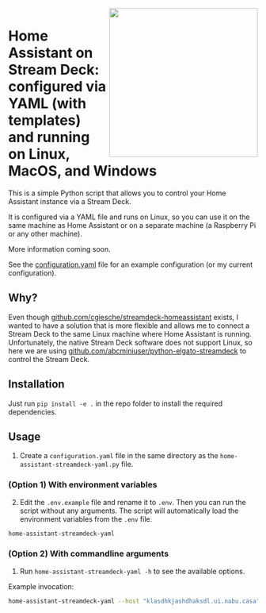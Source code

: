 <img src="https://user-images.githubusercontent.com/6897215/225175629-28f80bfb-3b0a-44ac-8b52-b719953958d7.png" align="right" style="width: 300px;" />

# Home Assistant on Stream Deck: configured via YAML (with templates) and running on Linux, MacOS, and Windows


This is a simple Python script that allows you to control your Home Assistant instance via a Stream Deck.

It is configured via a YAML file and runs on Linux, so you can use it on the same machine as Home Assistant or on a separate machine (a Raspberry Pi or any other machine).

More information coming soon.

See the [configuration.yaml](configuration.yaml) file for an example configuration (or my current configuration).

## Why?
Even though [github.com/cgiesche/streamdeck-homeassistant](https://github.com/cgiesche/streamdeck-homeassistant) exists, I wanted to have a solution that is more flexible and allows me to connect a Stream Deck to the same Linux machine where Home Assistant is running.
Unfortunately, the native Stream Deck software does not support Linux, so here we are using [github.com/abcminiuser/python-elgato-streamdeck](https://github.com/abcminiuser/python-elgato-streamdeck) to control the Stream Deck.

## Installation
Just run `pip install -e .` in the repo folder to install the required dependencies.

## Usage

1. Create a `configuration.yaml` file in the same directory as the `home-assistant-streamdeck-yaml.py` file.

### (Option 1) With environment variables

2. Edit the `.env.example` file and rename it to `.env`. Then you can run the script without any arguments. The script will automatically load the environment variables from the `.env` file.

```bash
home-assistant-streamdeck-yaml
```

### (Option 2) With commandline arguments

1. Run `home-assistant-streamdeck-yaml -h` to see the available options.

Example invocation:
```bash
home-assistant-streamdeck-yaml --host "klasdhkjashdhaksdl.ui.nabu.casa" --token "SOME_TOKEN_FROM_YOUR_PROFILE"
```
